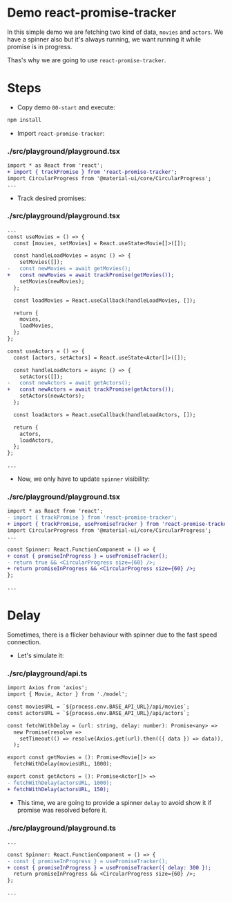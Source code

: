 # Demo react-promise-tracker

In this simple demo we are fetching two kind of data, `movies` and `actors`.
We have a spinner also but it's always running, we want running it while promise is in progress.

Thas's why we are going to use `react-promise-tracker`.

# Steps

- Copy demo `00-start` and execute:

```bash
npm install
```

- Import `react-promise-tracker`:

### ./src/playground/playground.tsx

```diff
import * as React from 'react';
+ import { trackPromise } from 'react-promise-tracker';
import CircularProgress from '@material-ui/core/CircularProgress';
...

```

- Track desired promises:

### ./src/playground/playground.tsx

```diff
...
const useMovies = () => {
  const [movies, setMovies] = React.useState<Movie[]>([]);

  const handleLoadMovies = async () => {
    setMovies([]);
-   const newMovies = await getMovies();
+   const newMovies = await trackPromise(getMovies());
    setMovies(newMovies);
  };

  const loadMovies = React.useCallback(handleLoadMovies, []);

  return {
    movies,
    loadMovies,
  };
};

const useActors = () => {
  const [actors, setActors] = React.useState<Actor[]>([]);

  const handleLoadActors = async () => {
    setActors([]);
-   const newActors = await getActors();
+   const newActors = await trackPromise(getActors());
    setActors(newActors);
  };

  const loadActors = React.useCallback(handleLoadActors, []);

  return {
    actors,
    loadActors,
  };
};

...

```

- Now, we only have to update `spinner` visibility:

### ./src/playground/playground.tsx

```diff
import * as React from 'react';
- import { trackPromise } from 'react-promise-tracker';
+ import { trackPromise, usePromiseTracker } from 'react-promise-tracker';
import CircularProgress from '@material-ui/core/CircularProgress';
...

const Spinner: React.FunctionComponent = () => {
+ const { promiseInProgress } = usePromiseTracker();
- return true && <CircularProgress size={60} />;
+ return promiseInProgress && <CircularProgress size={60} />;
};

...
```

# Delay

Sometimes, there is a flicker behaviour with spinner due to the fast speed connection.

- Let's simulate it:

### ./src/playground/api.ts

```diff
import Axios from 'axios';
import { Movie, Actor } from './model';

const moviesURL = `${process.env.BASE_API_URL}/api/movies`;
const actorsURL = `${process.env.BASE_API_URL}/api/actors`;

const fetchWithDelay = (url: string, delay: number): Promise<any> =>
  new Promise(resolve =>
    setTimeout(() => resolve(Axios.get(url).then(({ data }) => data)), delay)
  );

export const getMovies = (): Promise<Movie[]> =>
  fetchWithDelay(moviesURL, 1000);

export const getActors = (): Promise<Actor[]> =>
- fetchWithDelay(actorsURL, 1000);
+ fetchWithDelay(actorsURL, 150);

```

- This time, we are going to provide a spinner `delay` to avoid show it if promise was resolved before it.

### ./src/playground/playground.ts

```diff
...

const Spinner: React.FunctionComponent = () => {
- const { promiseInProgress } = usePromiseTracker();
+ const { promiseInProgress } = usePromiseTracker({ delay: 300 });
  return promiseInProgress && <CircularProgress size={60} />;
};

...
```

